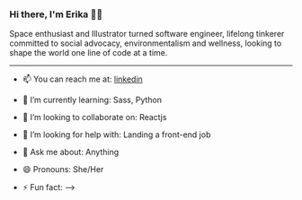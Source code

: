 ### Hi there, I'm Erika 👩‍💻

Space enthusiast and Illustrator turned software engineer, lifelong tinkerer committed to social advocacy, 
environmentalism and wellness, looking to shape the world one line of code at a time. 

---

- 📫 You can reach me at: [linkedin](https://www.linkedin.com/in/erikatidwell/)


- 🌱 I’m currently learning: Sass, Python
- 👯 I’m looking to collaborate on: Reactjs
- 🤔 I’m looking for help with: Landing a front-end job
- 💬 Ask me about: Anything 

- 😄 Pronouns: She/Her
- ⚡ Fun fact: 
-->
